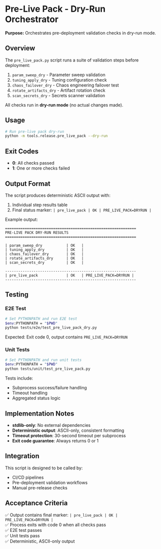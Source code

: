 # Pre-Live Pack - Dry-Run Orchestrator

**Purpose:** Orchestrates pre-deployment validation checks in dry-run mode.

## Overview

The `pre_live_pack.py` script runs a suite of validation steps before deployment:

1. `param_sweep_dry` - Parameter sweep validation
2. `tuning_apply_dry` - Tuning configuration check
3. `chaos_failover_dry` - Chaos engineering failover test
4. `rotate_artifacts_dry` - Artifact rotation check
5. `scan_secrets_dry` - Secrets scanner validation

All checks run in **dry-run mode** (no actual changes made).

## Usage

```bash
# Run pre-live pack dry-run
python -m tools.release.pre_live_pack --dry-run
```

## Exit Codes

- **0**: All checks passed
- **1**: One or more checks failed

## Output Format

The script produces deterministic ASCII output with:

1. Individual step results table
2. Final status marker: `| pre_live_pack | OK | PRE_LIVE_PACK=DRYRUN |`

Example output:

```
============================================================
PRE-LIVE PACK DRY-RUN RESULTS
============================================================

| param_sweep_dry           | OK   |
| tuning_apply_dry          | OK   |
| chaos_failover_dry        | OK   |
| rotate_artifacts_dry      | OK   |
| scan_secrets_dry          | OK   |

------------------------------------------------------------
| pre_live_pack             | OK   | PRE_LIVE_PACK=DRYRUN |
------------------------------------------------------------
```

## Testing

### E2E Test

```bash
# Set PYTHONPATH and run E2E test
$env:PYTHONPATH = "$PWD"
python tests/e2e/test_pre_live_pack_dry.py
```

Expected: Exit code 0, output contains `PRE_LIVE_PACK=DRYRUN`

### Unit Tests

```bash
# Set PYTHONPATH and run unit tests
$env:PYTHONPATH = "$PWD"
python tests/unit/test_pre_live_pack.py
```

Tests include:
- Subprocess success/failure handling
- Timeout handling
- Aggregated status logic

## Implementation Notes

- **stdlib-only**: No external dependencies
- **Deterministic output**: ASCII-only, consistent formatting
- **Timeout protection**: 30-second timeout per subprocess
- **Exit code guarantee**: Always returns 0 or 1

## Integration

This script is designed to be called by:
- CI/CD pipelines
- Pre-deployment validation workflows
- Manual pre-release checks

## Acceptance Criteria

✅ Output contains final marker: `| pre_live_pack | OK | PRE_LIVE_PACK=DRYRUN |`  
✅ Process exits with code 0 when all checks pass  
✅ E2E test passes  
✅ Unit tests pass  
✅ Deterministic, ASCII-only output

